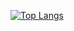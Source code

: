 [![Top Langs](https://github-readme-stats.vercel.app/api/top-langs/?username={RitsukiShuto}
)](https://github.com/anuraghazra/github-readme-stats)
